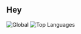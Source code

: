 ## Hey

![Global](https://github-readme-stats.vercel.app/api/?username=Loloweb&show_icons=true&theme=tokyonight&langs_count=10&hide_rank=true)
![Top Languages](https://github-readme-stats.vercel.app/api/top-langs/?username=Loloweb&show_icons=true&theme=tokyonight&custom_title=Most%20used%20languages%20%28public%20repos%29&langs_count=8&layout=compact)
